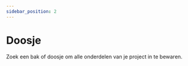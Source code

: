 ```yaml
---
sidebar_position: 2
---
```


# Doosje

Zoek een bak of doosje om alle onderdelen van je project in te bewaren.
